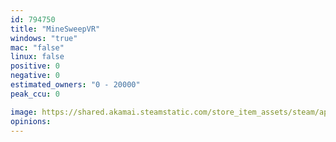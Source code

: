 ```yaml
---
id: 794750
title: "MineSweepVR"
windows: "true"
mac: "false"
linux: false
positive: 0
negative: 0
estimated_owners: "0 - 20000"
peak_ccu: 0

image: https://shared.akamai.steamstatic.com/store_item_assets/steam/apps/794750/header.jpg?t=1522849699
opinions:
---
```


